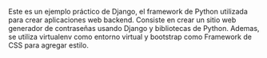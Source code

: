 Este es un ejemplo práctico de Django, el framework de Python utilizada para crear aplicaciones web backend. Consiste en crear un sitio web generador de contraseñas usando Django y bibliotecas de Python. Ademas, se utiliza virtualenv como entorno virtual y bootstrap como Framework de CSS para agregar estilo.

